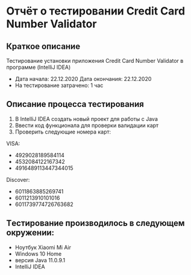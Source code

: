 # Отчёт о тестировании Credit Card Number Validator
## Краткое описание
 Тестирование установки приложения Credit Card Number Validator в программе (IntelliJ IDEA)
* Дата начала: 22.12.2020  Дата окончания: 22.12.2020
* На тестирование затрачено: 1 час
## Описание процесса тестирования
1. В IntelliJ IDEA создать новый проект для работы с Java
2. Ввести код функционала для проверки валидации  карт
2. Проверить следующие номера карт:

VISA:
* 4929028189584114
* 4532084122167342
* 4916489113447344015 

Discover:
* 6011863885269741
* 6011213910101016
* 6011739774726763682

## Tестирование производилось в следующем окружении:
* Ноутбук Xiaomi Mi Air
* Windows 10 Home
* версия Java 11.0.9.1
* IntelliJ IDEA






